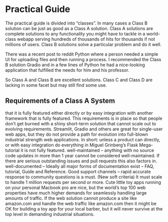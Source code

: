 # Practical Guide
The practical guide is divided into “classes”. In many cases a Class B solution can be just as good as a Class A solution. Class A solutions are complete solutions to any functionality you might have to tackle in a world-class webapp serving hundreds of thousands of hits for thousands if not millions of users. Class B solutions solve a particular problem and do it well.

There was a recent post to reddit Python where a person needed a simple UI for uploading files and then running a process. I recommended the Class B solution Gradio and in a few lines of Python he had a nice-looking application that fulfilled the needs for him and his professor.

So Class A and Class B are excellent solutions. Class C and Class D are lacking in some facet but may still find some use.

## Requirements of a Class A System

that it is fully featured either directly or by easy integration with another framework that is fully featured. This requirements is in place so that people don’t get burned with a shiny short-term solution that cannot scale out to evolving requirements. Streamlit, Gradio and others are great for single-user web apps, but they do not provide a path for evolution into full-blown industrial strength web applications. In short: unless a product can directly, or with easy integration do everything in Miguel Grinberg’s Flask Mega-tutorial it is not fully featured.
well-maintained – anything with no source code updates in more than 1 year cannot be considered well-maintained. If there are serious outstanding issues and pull requests this also factors in.
well-documented – Ideally all major forms of documentation exist – FAQ, tutorial, Guide and Reference.
Good support channels – rapid accurate response to community questions is a must.
(New soft criteria) It must scale to handle 1 million requests per second or more. Cute little toy apps running on your personal Macbook pro are nice, but the world’s top 100 web properties have much higher demands for seamlessly handling large amounts of traffic. If the web solution cannot produce a site like amazon.com and handle the web traffic like amazon.com then it might be OK for building a toy app for your local barber, but it will never survive at the top level in demanding industrial situations.